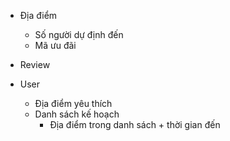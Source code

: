 - Địa điểm

  - Số người dự định đến
  - Mã ưu đãi

- Review

- User
  - Địa điểm yêu thích
  - Danh sách kế hoạch
    - Địa điểm trong danh sách + thời gian đến
